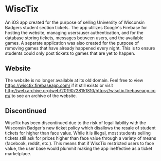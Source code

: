 # WiscTix

An iOS app created for the purpose of selling University of Wisconsin Badgers student section tickets.
The app utilizes Google's Firebase for hosting the website, managing users/user authentication, and for the database storing tickets, messages between users, and the available games. 
A separate application was also created for the purpose of removing games that have already happened every night. This is to ensure students could only post tickets to games that are yet to happen.

## Website
The website is no longer available at its old domain. Feel free to view https://wisctix.firebaseapp.com/ if it still exists or visit http://web.archive.org/web/20190728151810/https://wisctix.firebaseapp.com/ to see an archive of the website.

## Discontinued
WiscTix has been discontinued due to the risk of legal liability with the Wisconsin Badger's new ticket policy which disallows the resale of student tickets for higher than face value.
While it is illegal, most students selling tickets still ask for prices higher than face value through a variety of means (facebook, reddit, etc.). This means that if WiscTix restricted users to face value, the user base would plummit making the app ineffective as a ticket marketplace. 
